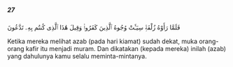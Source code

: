 ##### 27

<span class="ayah">فَلَمَّا رَأَوْهُ زُلْفَةًۭ سِيٓـَٔتْ وُجُوهُ ٱلَّذِينَ كَفَرُوا۟ وَقِيلَ هَٰذَا ٱلَّذِى كُنتُم بِهِۦ تَدَّعُونَ</span>

<span class="ayah_translation">Ketika mereka melihat azab (pada hari kiamat) sudah dekat, muka orang-orang kafir itu menjadi muram. Dan dikatakan (kepada mereka) inilah (azab) yang dahulunya kamu selalu meminta-mintanya.</span>
